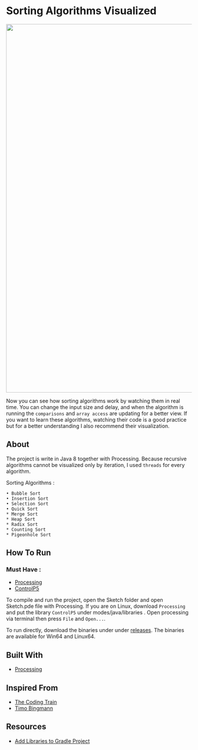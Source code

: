 # Sorting Algorithms Visualized

<img width="1000" src="https://i.postimg.cc/B69Wdvkg/Capture.png" alt="">

Now you can see how sorting algorithms work by watching them in real time. You can change the input size and delay, and when the algorithm is running the `comparisons` and `array access` are updating for a better view. If you want to learn these algorithms, watching their code is a good practice but for a better understanding I also recommend their visualization. 

## About

The project is write in Java 8 together with Processing.
Because recursive algorithms cannot be visualized only by iteration, I used `threads` for every algorithm.

Sorting Algorithms :
```
• Bubble Sort
• Insertion Sort
• Selection Sort
• Quick Sort
* Merge Sort
* Heap Sort
* Radix Sort
* Counting Sort
* Pigeonhole Sort
```
## How To Run

### Must Have :

* [Processing](https://processing.org/)
* [ControlP5](http://www.sojamo.de/libraries/controlP5/)

To compile and run the project, open the Sketch folder and open Sketch.pde file with Processing.
If you are on Linux, download `Processing` and put the library `ControlP5` under modes/java/libraries . Open processing via terminal then press `File` and `Open...`.

To run directly, download the binaries under under [releases](https://github.com/StamateValentin/SortingAlgorithms/releases). The binaries are available for Win64 and Linux64.


## Built With

* [Processing](https://processing.org/)

## Inspired From

* [The Coding Train](https://www.youtube.com/user/shiffman)
* [Timo Bingmann](https://www.youtube.com/watch?v=kPRA0W1kECg)

## Resources

* [Add Libraries to Gradle Project](https://stackoverflow.com/a/48930705/10805602)
